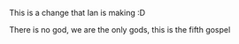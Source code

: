 This is a change that Ian is making :D

There is no god, we are the only gods, this is the fifth gospel
